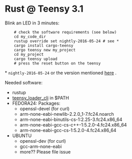Rust @ Teensy 3.1
=================

Blink an LED in 3 minutes:

```
    # check the software requirements (see below)
    cd my_code_dir
    rustup override set nightly-2016-05-24 # see *
    cargo install cargo-teensy
    cargo teensy new my_project
    cd my_project
    cargo teensy upload
    # press the reset button on the teensy
```

\* `nightly-2016-05-24` or the version mentioned [here](https://github.com/hackndev/zinc) .

Needed software:
 * rustup
 * [teensy_loader_cli](https://www.pjrc.com/teensy/loader_cli.html) in $PATH
 * FEDORA24: Packages:
    * openssl-devel (for curl)
    * arm-none-eabi-newlib-2.2.0_1-7.fc24.noarch
    * arm-none-eabi-binutils-cs-1:2.25-3.fc24.x86_64
    * arm-none-eabi-gcc-cs-c++-1:5.2.0-4.fc24.x86_64
    * arm-none-eabi-gcc-cs-1:5.2.0-4.fc24.x86_64
 * UBUNTU
    * openssl-dev (for curl)
    * gcc-arm-none-eabi
    * more?? Please file issue